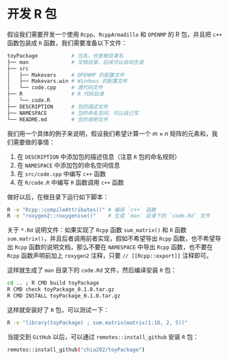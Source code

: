 # 开发 R 包

假设我们需要开发一个使用 `Rcpp`、`RcppArmadillo` 和 `OPENMP` 的 R 包，并且把 `c++` 函数包装成 `R` 函数，我们需要准备以下文件：

```bash
toyPackage           # 包名，也是根目录名
├── man              # 文档目录，后续可以自动生成
├── src
│   ├── Makevars     # OPENMP 的配置文件
│   ├── Makevars.win # Windows 的配置文件
│   └── code.cpp     # 源代码文件
├── R                # R 代码目录
│   └── code.R
├── DESCRIPTION      # 包的描述文件
├── NAMESPACE        # 包的命名空间，可以自己写
└── README.md        # 包的说明文件
```

我们用一个具体的例子来说明，假设我们希望计算一个 $m \times n$ 矩阵的元素和，我们需要做的事情：

1. 在 `DESCRIPTION` 中添加包的描述信息（注意 `R` 包的命名规则）
2. 在 `NAMESPACE` 中添加包的命名空间信息
3. 在 `src/code.cpp` 中编写 `c++` 函数
4. 在 `R/code.R` 中编写 `R` 函数调用 `c++` 函数

做好以后，在根目录下运行如下脚本：

```bash
R -e "Rcpp::compileAttributes()" # 编译 `c++` 函数
R -e "roxygen2::roxygenise()"    # 生成 `man` 目录下的 `code.Rd` 文件
```

关于 `*.Rd` 说明文件：如果实现了 `Rcpp` 函数 `sum_matrix()` 和 `R` 函数 `sum.matrix()`，并且后者调用前者实现，假如不希望导出 `Rcpp` 函数，也不希望导出 `Rcpp` 函数的说明文档，那么不要在 `NAMESPACE` 中导出 `Rcpp` 函数，也不要在 `Rcpp` 函数声明前加上 `roxygen2` 注释，只要 `// [[Rcpp::export]]` 注释即可。

这样就生成了 `man` 目录下的 `code.Rd` 文件，然后编译安装 `R` 包：

```bash
cd .. ; R CMD build toyPackage
R CMD check toyPackage_0.1.0.tar.gz
R CMD INSTALL toyPackage_0.1.0.tar.gz
```

这样就安装好了 `R` 包，可以测试一下：

```bash
R -e "library(toyPackage) ; sum.matrix(matrix(1:10, 2, 5))"
```

当提交到 `GitHub` 以后，可以通过 `remotes::install_github` 安装 `R` 包：

```bash
remotes::install_github("chia202/toyPackage")
```

